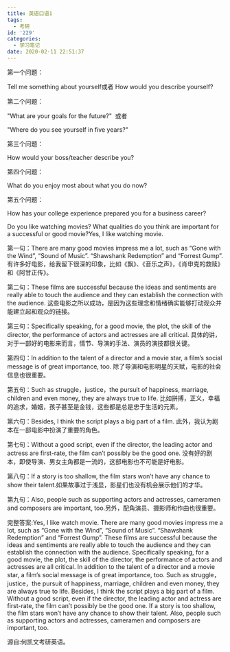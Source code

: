 ```yaml
---
title: 英语口语1
tags:
  - 考研
id: '229'
categories: 
  - 学习笔记
date: 2020-02-11 22:51:37
---
```


第一个问题：

Tell me something about yourself或者 How would you describe yourself? 

第二个问题：

"What are your goals for the future?"  或者

"Where do you see yourself in five years?" 

第三个问题：

How would your boss/teacher describe you? 

第四个问题：

What do you enjoy most about what you do now? 

第五个问题：

How has your college experience prepared you for a business career?

Do you like watching movies? What qualities do you think are important for a successful or good movie?Yes, I like watching movie.

第一句：There are many good movies impress me a lot, such as “Gone with the Wind”, “Sound of Music”. “Shawshank Redemption” and “Forrest Gump”. 有许多好电影，给我留下很深的印象，比如《飘》、《音乐之声》，《肖申克的救赎》和《阿甘正传》。

第二句：These films are successful because the ideas and sentiments are really able to touch the audience and they can establish the connection with the audience. 这些电影之所以成功，是因为这些理念和情绪确实能够打动观众并能建立起和观众的链接。

第三句：Specifically speaking, for a good movie, the plot, the skill of the director, the performance of actors and actresses are all critical. 具体的讲，对于一部好的电影来而言，情节、导演的手法、演员的演技都很关键。

第四句：In addition to the talent of a director and a movie star, a film’s social message is of great importance, too. 除了导演和电影明星的天赋，电影的社会信息也很重要。

第五句：Such as struggle，justice，the pursuit of happiness, marriage, children and even money, they are always true to life. 比如拼搏，正义，幸福的追求，婚姻，孩子甚至是金钱，这些都是总是忠于生活的元素。

第六句：Besides, I think the script plays a big part of a film. 此外，我认为剧本在一部电影中扮演了重要的角色。

第七句：Without a good script, even if the director, the leading actor and actress are first-rate, the film can’t possibly be the good one. 没有好的剧本，即使导演、男女主角都是一流的，这部电影也不可能是好电影。

第八句：If a story is too shallow, the film stars won’t have any chance to show their talent.如果故事过于浅显，影星们也没有机会展示他们的才华。

第九句：Also, people such as supporting actors and actresses, cameramen and composers are important, too.另外，配角演员、摄影师和作曲也很重要。

完整答案:Yes, I like watch movie. There are many good movies impress me a lot, such as “Gone with the Wind”, “Sound of Music”. “Shawshank Redemption” and “Forrest Gump”. These films are successful because the ideas and sentiments are really able to touch the audience and they can establish the connection with the audience. Specifically speaking, for a good movie, the plot, the skill of the director, the performance of actors and actresses are all critical. In addition to the talent of a director and a movie star, a film’s social message is of great importance, too. Such as struggle，justice，the pursuit of happiness, marriage, children and even money, they are always true to life. Besides, I think the script plays a big part of a film. Without a good script, even if the director, the leading actor and actress are first-rate, the film can’t possibly be the good one. If a story is too shallow, the film stars won’t have any chance to show their talent. Also, people such as supporting actors and actresses, cameramen and composers are important, too.

源自:何凯文考研英语。